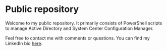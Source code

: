 # Public repository
Welcome to my public repository.
It primarily consists of PowerShell scripts to manage Active Directory and System Center Configuration Manager.

Feel free to contact me with comments or questions.
You can find my LinkedIn bio [here](https://www.linkedin.com/in/nicki-kristensen/).

